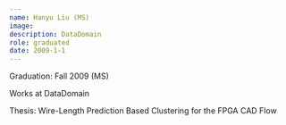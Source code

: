 ```yaml
---
name: Hanyu Liu (MS)
image: 
description: DataDomain
role: graduated
date: 2009-1-1
---
```


Graduation: Fall 2009 (MS)

Works at DataDomain

Thesis: Wire-Length Prediction Based Clustering for the FPGA CAD Flow